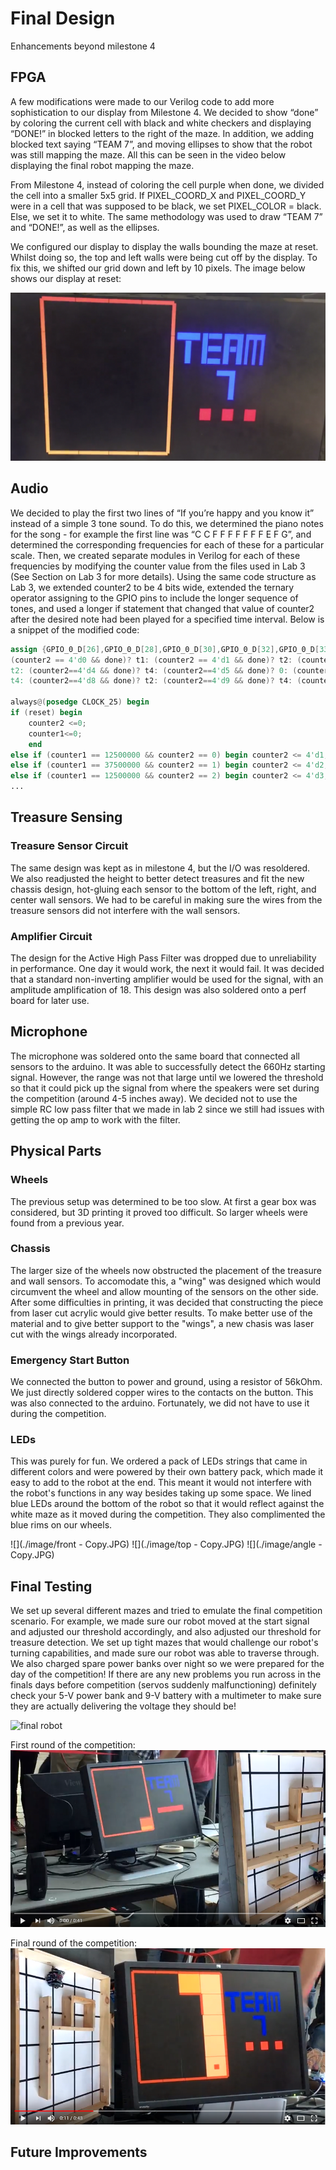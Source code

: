 # Final Design
Enhancements beyond milestone 4  

## FPGA
A few modifications were made to our Verilog code to add more sophistication to our display from Milestone 4. We decided to show “done” by coloring the current cell with black and white checkers and displaying “DONE!” in blocked letters to the right of the maze. In addition, we adding blocked text saying “TEAM 7”, and moving ellipses to show that the robot was still mapping the maze. All this can be seen in the video below displaying the final robot mapping the maze.

From Milestone 4, instead of coloring the cell purple when done, we divided the cell into a smaller 5x5 grid. If PIXEL_COORD_X and PIXEL_COORD_Y were in a cell that was supposed to be black, we set PIXEL_COLOR = black. Else, we set it to white. The same methodology was used to draw “TEAM 7” and “DONE!”, as well as the ellipses. 

We configured our display to display the walls bounding the maze at reset. Whilst doing so, the top and left walls were being cut off by the display. To fix this, we shifted our grid down and left by 10 pixels. The image below shows our display at reset:

![](./image/ResetDisplay.png)


## Audio
We decided to play the first two lines of “If you’re happy and you know it” instead of a simple 3 tone sound. To do this, we determined the piano notes for the song - for example the first line was “C C F F F F F F F E F G”, and determined the corresponding frequencies for each of these for a particular scale. Then, we created separate modules in Verilog for each of these frequencies by modifying the counter value from the files used in Lab 3 (See Section on Lab 3 for more details). Using the same code structure as Lab 3, we extended counter2 to be 4 bits wide, extended the ternary operator assigning to the GPIO pins to include the longer sequence of tones, and used a longer if statement that changed that value of counter2 after the desired note had been played for a specified time interval. Below is a snippet of the modified code:

```verilog 
assign {GPIO_0_D[26],GPIO_0_D[28],GPIO_0_D[30],GPIO_0_D[32],GPIO_0_D[33],GPIO_0_D[31],GPIO_0_D[29],GPIO_0_D[27]} = 
(counter2 == 4'd0 && done)? t1: (counter2 == 4'd1 && done)? t2: (counter2==4'd2 && done)? t3: (counter2==4'd3 && done)? 
t2: (counter2==4'd4 && done)? t4: (counter2==4'd5 && done)? 0: (counter2==4'd6 && done)? t1: (counter2==4'd7 && done)? 
t4: (counter2==4'd8 && done)? t2: (counter2==4'd9 && done)? t4: (counter2==4'd10 && done)? t5: 0; 

always@(posedge CLOCK_25) begin
if (reset) begin
	counter2 <=0; 
	counter1<=0;
	end
else if (counter1 == 12500000 && counter2 == 0) begin counter2 <= 4'd1; counter1 <= 0; end 
else if (counter1 == 37500000 && counter2 == 1) begin counter2 <= 4'd2; counter1 <= 0; end
else if (counter1 == 12500000 && counter2 == 2) begin counter2 <= 4'd3; counter1 <= 0; end
...
```

## Treasure Sensing
### Treasure Sensor Circuit
The same design was kept as in milestone 4, but the I/O was resoldered. We also readjusted the height to better detect treasures and fit the new chassis design, hot-gluing each sensor to the bottom of the left, right, and center wall sensors. We had to be careful in making sure the wires from the treasure sensors did not interfere with the wall sensors. 
### Amplifier Circuit
The design for the Active High Pass Filter was dropped due to unreliability in performance. One day it would work, the next it would fail. It was decided that a standard non-inverting amplifier would be used for the signal, with an amplitude amplification of 18. This design was also soldered onto a perf board for later use.
## Microphone
The microphone was soldered onto the same board that connected all sensors to the arduino. It was able to successfully detect the 660Hz starting signal. However, the range was not that large until we lowered the threshold so that it could pick up the signal from where the speakers were set during the competition (around 4-5 inches away). We decided not to use the simple RC low pass filter that we made in lab 2 since we still had issues with getting the op amp to work with the filter.  

## Physical Parts
### Wheels
The previous setup was determined to be too slow. At first a gear box was considered, but 3D printing it proved too difficult. So larger wheels were found from a previous year.
### Chassis
The larger size of the wheels now obstructed the placement of the treasure and wall sensors. To accomodate this, a "wing" was designed which would circumvent the wheel and allow mounting of the sensors on the other side. After some difficulties in printing, it was decided that constructing the piece from laser cut acrylic would give better results. To make better use of the material and to give better support to the "wings", a new chasis was laser cut with the wings already incorporated.

### Emergency Start Button
We connected the button to power and ground, using a resistor of 56kOhm. We just directly soldered copper wires to the contacts on the button. This was also connected to the arduino. Fortunately, we did not have to use it during the competition.

### LEDs
This was purely for fun. We ordered a pack of LEDs strings that came in different colors and were powered by their own battery pack, which made it easy to add to the robot at the end. This meant it would not interfere with the robot's functions in any way besides taking up some space. We lined blue LEDs around the bottom of the robot so that it would reflect against the white maze as it moved during the competition. They also complimented the blue rims on our wheels.

![](./image/front - Copy.JPG)
![](./image/top - Copy.JPG)
![](./image/angle - Copy.JPG)

## Final Testing
We set up several different mazes and tried to emulate the final competition scenario. For example, we made sure our robot moved at the start signal and adjusted our threshold accordingly, and also adjusted our threshold for treasure detection. We set up tight mazes that would challenge our robot's turning capabilities, and made sure our robot was able to traverse through. We also charged spare power banks over night so we were prepared for the day of the competition! If there are any new problems you run across in the finals days before competition (servos suddenly malfunctioning) definitely check your 5-V power bank and 9-V battery with a multimeter to make sure they are actually delivering the voltage they should be! 

![final robot](./docs/image/final_robot.jpg)



First round of the competition:
[![mazevideo](./image/competitionmazerun.PNG)](https://youtu.be/jJJJDXnB0to) 

Final round of the competition:
[![mazevideo3](./image/competitionmazerun3.PNG)](https://youtu.be/WRyaERyyyag) 

## Future Improvements
